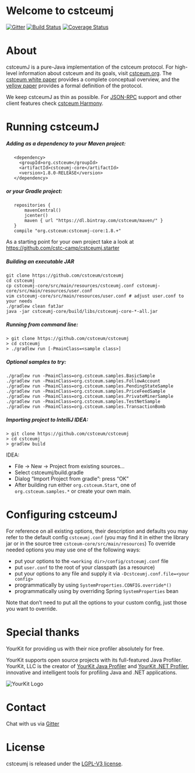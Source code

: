 # Welcome to cstceumj

[![Gitter](https://badges.gitter.im/Join%20Chat.svg)](https://gitter.im/cstceum/cstceumj?utm_source=badge&utm_medium=badge&utm_campaign=pr-badge&utm_content=badge)
[![Build Status](https://travis-ci.org/cstceum/cstceumj.svg?branch=master)](https://travis-ci.org/cstceum/cstceumj)
[![Coverage Status](https://coveralls.io/repos/cstceum/cstceumj/badge.png?branch=master)](https://coveralls.io/r/cstceum/cstceumj?branch=master)


# About
cstceumJ is a pure-Java implementation of the cstceum protocol. For high-level information about cstceum and its goals, visit [cstceum.org](https://cstceum.org). The [cstceum white paper](https://github.com/cstceum/wiki/wiki/White-Paper) provides a complete conceptual overview, and the [yellow paper](http://gavwood.com/Paper.pdf) provides a formal definition of the protocol.

We keep cstceumJ as thin as possible. For [JSON-RPC](https://github.com/cstceum/wiki/wiki/JSON-RPC) support and other client features check [cstceum Harmony](https://github.com/cstc-camp/cstceum-harmony).

# Running cstceumJ

##### Adding as a dependency to your Maven project: 

```
   <dependency>
     <groupId>org.cstceum</groupId>
     <artifactId>cstceumj-core</artifactId>
     <version>1.8.0-RELEASE</version>
   </dependency>
```

##### or your Gradle project: 

```
   repositories {
       mavenCentral()
       jcenter()
       maven { url "https://dl.bintray.com/cstceum/maven/" }
   }
   compile "org.cstceum:cstceumj-core:1.8.+"
```

As a starting point for your own project take a look at https://github.com/cstc-camp/cstceumj.starter

##### Building an executable JAR
```
git clone https://github.com/cstceum/cstceumj
cd cstceumj
cp cstceumj-core/src/main/resources/cstceumj.conf cstceumj-core/src/main/resources/user.conf
vim cstceumj-core/src/main/resources/user.conf # adjust user.conf to your needs
./gradlew clean fatJar
java -jar cstceumj-core/build/libs/cstceumj-core-*-all.jar
```

##### Running from command line:
```
> git clone https://github.com/cstceum/cstceumj
> cd cstceumj
> ./gradlew run [-PmainClass=<sample class>]
```

##### Optional samples to try:
```
./gradlew run -PmainClass=org.cstceum.samples.BasicSample
./gradlew run -PmainClass=org.cstceum.samples.FollowAccount
./gradlew run -PmainClass=org.cstceum.samples.PendingStateSample
./gradlew run -PmainClass=org.cstceum.samples.PriceFeedSample
./gradlew run -PmainClass=org.cstceum.samples.PrivateMinerSample
./gradlew run -PmainClass=org.cstceum.samples.TestNetSample
./gradlew run -PmainClass=org.cstceum.samples.TransactionBomb
```

##### Importing project to IntelliJ IDEA: 
```
> git clone https://github.com/cstceum/cstceumj
> cd cstceumj
> gradlew build
```
  IDEA: 
* File -> New -> Project from existing sources…
* Select cstceumj/build.gradle
* Dialog “Import Project from gradle”: press “OK”
* After building run either `org.cstceum.Start`, one of `org.cstceum.samples.*` or create your own main. 

# Configuring cstceumJ

For reference on all existing options, their description and defaults you may refer to the default config `cstceumj.conf` (you may find it in either the library jar or in the source tree `cstceum-core/src/main/resources`) 
To override needed options you may use one of the following ways: 
* put your options to the `<working dir>/config/cstceumj.conf` file
* put `user.conf` to the root of your classpath (as a resource) 
* put your options to any file and supply it via `-Dcstceumj.conf.file=<your config>`
* programmatically by using `SystemProperties.CONFIG.override*()`
* programmatically using by overriding Spring `SystemProperties` bean 

Note that don’t need to put all the options to your custom config, just those you want to override. 

# Special thanks
YourKit for providing us with their nice profiler absolutely for free.

YourKit supports open source projects with its full-featured Java Profiler.
YourKit, LLC is the creator of <a href="https://www.yourkit.com/java/profiler/">YourKit Java Profiler</a>
and <a href="https://www.yourkit.com/.net/profiler/">YourKit .NET Profiler</a>,
innovative and intelligent tools for profiling Java and .NET applications.

![YourKit Logo](https://www.yourkit.com/images/yklogo.png)

# Contact
Chat with us via [Gitter](https://gitter.im/cstceum/cstceumj)

# License
cstceumj is released under the [LGPL-V3 license](LICENSE).

